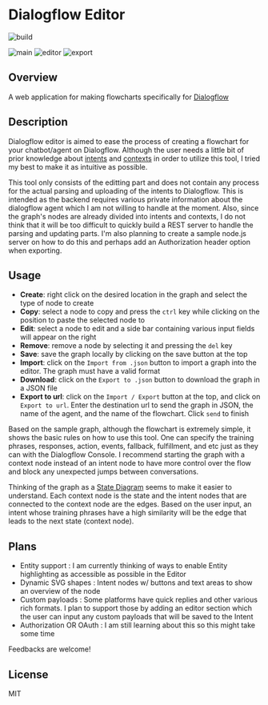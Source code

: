 # Dialogflow Editor
![build](https://travis-ci.com/thinkty/dialogflow-editor.svg?branch=master)

![main](https://imgur.com/AVCTsY4.png)
![editor](https://imgur.com/4xXXyql.png)
![export](https://imgur.com/p3Yc9za.png)

## Overview
A web application for making flowcharts specifically for [Dialogflow](https://cloud.google.com/dialogflow)

## Description
Dialogflow editor is aimed to ease the process of creating a flowchart for your chatbot/agent on Dialogflow. Although the user needs a little bit of prior knowledge about [intents](https://cloud.google.com/dialogflow/docs/intents-overview) and [contexts](https://cloud.google.com/dialogflow/docs/contexts-overview) in order to utilize this tool, I tried my best to make it as intuitive as possible.

This tool only consists of the editting part and does not contain any process for the actual parsing and uploading of the intents to Dialogflow. This is intended as the backend requires various private information about the dialogflow agent which I am not willing to handle at the moment. Also, since the graph's nodes are already divided into intents and contexts, I do not think that it will be too difficult to quickly build a REST server to handle the parsing and updating parts. I'm also planning to create a sample node.js server on how to do this and perhaps add an Authorization header option when exporting.

## Usage
- **Create**: right click on the desired location in the graph and select the type of node to create
- **Copy**: select a node to copy and press the `ctrl` key while clicking on the position to paste the selected node to
- **Edit**: select a node to edit and a side bar containing various input fields will appear on the right
- **Remove**: remove a node by selecting it and pressing the `del` key
- **Save**: save the graph locally by clicking on the save button at the top
- **Import**: click on the `Import from .json` button to import a graph into the editor. The graph must have a valid format
- **Download**: click on the `Export to .json` button to download the graph in a JSON file
- **Export to url**: click on the `Import / Export` button at the top, and click on `Export to url`. Enter the destination url to send the graph in JSON, the name of the agent, and the name of the flowchart. Click `send` to finish

Based on the sample graph, although the flowchart is extremely simple, it shows the basic rules on how to use this tool. One can specify the training phrases, responses, action, events, fallback, fulfillment, and etc just as they can with the Dialogflow Console. I recommend starting the graph with a context node instead of an intent node to have more control over the flow and block any unexpected jumps between conversations.

Thinking of the graph as a [State Diagram](https://en.wikipedia.org/wiki/State_diagram) seems to make it easier to understand. Each context node is the state and the intent nodes that are connected to the context node are the edges. Based on the user input, an intent whose training phrases have a high similarity will be the edge that leads to the next state (context node).

## Plans
- Entity support : I am currently thinking of ways to enable Entity highlighting as accessible as possible in the Editor
- Dynamic SVG shapes : Intent nodes w/ buttons and text areas to show an overview of the node
- Custom payloads : Some platforms have quick replies and other various rich formats. I plan to support those by adding an editor section which the user can input any custom payloads that will be saved to the Intent
- Authorization OR OAuth : I am still learning about this so this might take some time

Feedbacks are welcome!

## License
MIT